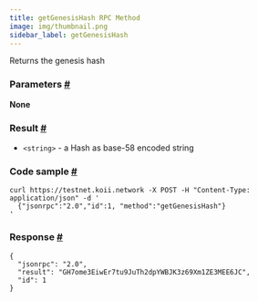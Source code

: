 ```yaml
---
title: getGenesisHash RPC Method 
image: img/thumbnail.png
sidebar_label: getGenesisHash
---   
```

Returns the genesis hash

### Parameters [#](#parameters)

**None**

### Result [#](#result)

*   `<string>` - a Hash as base-58 encoded string

### Code sample [#](#code-sample)

```
curl https://testnet.koii.network -X POST -H "Content-Type: application/json" -d '
  {"jsonrpc":"2.0","id":1, "method":"getGenesisHash"}
'
```


### Response [#](#response)

```
{
  "jsonrpc": "2.0",
  "result": "GH7ome3EiwEr7tu9JuTh2dpYWBJK3z69Xm1ZE3MEE6JC",
  "id": 1
}
```
